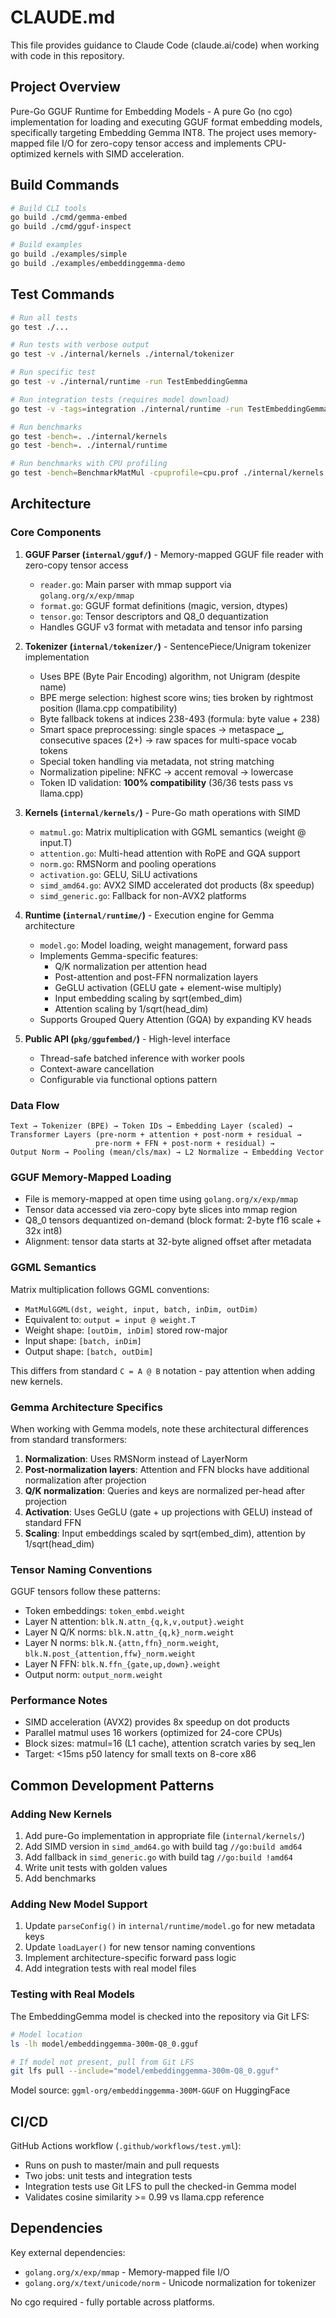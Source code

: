 # CLAUDE.md

This file provides guidance to Claude Code (claude.ai/code) when working with code in this repository.

## Project Overview

Pure-Go GGUF Runtime for Embedding Models - A pure Go (no cgo) implementation for loading and executing GGUF format embedding models, specifically targeting Embedding Gemma INT8. The project uses memory-mapped file I/O for zero-copy tensor access and implements CPU-optimized kernels with SIMD acceleration.

## Build Commands

```bash
# Build CLI tools
go build ./cmd/gemma-embed
go build ./cmd/gguf-inspect

# Build examples
go build ./examples/simple
go build ./examples/embeddinggemma-demo
```

## Test Commands

```bash
# Run all tests
go test ./...

# Run tests with verbose output
go test -v ./internal/kernels ./internal/tokenizer

# Run specific test
go test -v ./internal/runtime -run TestEmbeddingGemma

# Run integration tests (requires model download)
go test -v -tags=integration ./internal/runtime -run TestEmbeddingGemmaVsLlamaCpp

# Run benchmarks
go test -bench=. ./internal/kernels
go test -bench=. ./internal/runtime

# Run benchmarks with CPU profiling
go test -bench=BenchmarkMatMul -cpuprofile=cpu.prof ./internal/kernels
```

## Architecture

### Core Components

1. **GGUF Parser (`internal/gguf/`)** - Memory-mapped GGUF file reader with zero-copy tensor access
   - `reader.go`: Main parser with mmap support via `golang.org/x/exp/mmap`
   - `format.go`: GGUF format definitions (magic, version, dtypes)
   - `tensor.go`: Tensor descriptors and Q8_0 dequantization
   - Handles GGUF v3 format with metadata and tensor info parsing

2. **Tokenizer (`internal/tokenizer/`)** - SentencePiece/Unigram tokenizer implementation
   - Uses BPE (Byte Pair Encoding) algorithm, not Unigram (despite name)
   - BPE merge selection: highest score wins; ties broken by rightmost position (llama.cpp compatibility)
   - Byte fallback tokens at indices 238-493 (formula: byte value + 238)
   - Smart space preprocessing: single spaces → metaspace `▁`, consecutive spaces (2+) → raw spaces for multi-space vocab tokens
   - Special token handling via metadata, not string matching
   - Normalization pipeline: NFKC → accent removal → lowercase
   - Token ID validation: **100% compatibility** (36/36 tests pass vs llama.cpp)

3. **Kernels (`internal/kernels/`)** - Pure-Go math operations with SIMD
   - `matmul.go`: Matrix multiplication with GGML semantics (weight @ input.T)
   - `attention.go`: Multi-head attention with RoPE and GQA support
   - `norm.go`: RMSNorm and pooling operations
   - `activation.go`: GELU, SiLU activations
   - `simd_amd64.go`: AVX2 SIMD accelerated dot products (8x speedup)
   - `simd_generic.go`: Fallback for non-AVX2 platforms

4. **Runtime (`internal/runtime/`)** - Execution engine for Gemma architecture
   - `model.go`: Model loading, weight management, forward pass
   - Implements Gemma-specific features:
     - Q/K normalization per attention head
     - Post-attention and post-FFN normalization layers
     - GeGLU activation (GELU gate + element-wise multiply)
     - Input embedding scaling by sqrt(embed_dim)
     - Attention scaling by 1/sqrt(head_dim)
   - Supports Grouped Query Attention (GQA) by expanding KV heads

5. **Public API (`pkg/ggufembed/`)** - High-level interface
   - Thread-safe batched inference with worker pools
   - Context-aware cancellation
   - Configurable via functional options pattern

### Data Flow

```
Text → Tokenizer (BPE) → Token IDs → Embedding Layer (scaled) →
Transformer Layers (pre-norm + attention + post-norm + residual →
                   pre-norm + FFN + post-norm + residual) →
Output Norm → Pooling (mean/cls/max) → L2 Normalize → Embedding Vector
```

### GGUF Memory-Mapped Loading

- File is memory-mapped at open time using `golang.org/x/exp/mmap`
- Tensor data accessed via zero-copy byte slices into mmap region
- Q8_0 tensors dequantized on-demand (block format: 2-byte f16 scale + 32x int8)
- Alignment: tensor data starts at 32-byte aligned offset after metadata

### GGML Semantics

Matrix multiplication follows GGML conventions:
- `MatMulGGML(dst, weight, input, batch, inDim, outDim)`
- Equivalent to: `output = input @ weight.T`
- Weight shape: `[outDim, inDim]` stored row-major
- Input shape: `[batch, inDim]`
- Output shape: `[batch, outDim]`

This differs from standard `C = A @ B` notation - pay attention when adding new kernels.

### Gemma Architecture Specifics

When working with Gemma models, note these architectural differences from standard transformers:

1. **Normalization**: Uses RMSNorm instead of LayerNorm
2. **Post-normalization layers**: Attention and FFN blocks have additional normalization after projection
3. **Q/K normalization**: Queries and keys are normalized per-head after projection
4. **Activation**: Uses GeGLU (gate + up projections with GELU) instead of standard FFN
5. **Scaling**: Input embeddings scaled by sqrt(embed_dim), attention by 1/sqrt(head_dim)

### Tensor Naming Conventions

GGUF tensors follow these patterns:
- Token embeddings: `token_embd.weight`
- Layer N attention: `blk.N.attn_{q,k,v,output}.weight`
- Layer N Q/K norms: `blk.N.attn_{q,k}_norm.weight`
- Layer N norms: `blk.N.{attn,ffn}_norm.weight`, `blk.N.post_{attention,ffw}_norm.weight`
- Layer N FFN: `blk.N.ffn_{gate,up,down}.weight`
- Output norm: `output_norm.weight`

### Performance Notes

- SIMD acceleration (AVX2) provides 8x speedup on dot products
- Parallel matmul uses 16 workers (optimized for 24-core CPUs)
- Block sizes: matmul=16 (L1 cache), attention scratch varies by seq_len
- Target: <15ms p50 latency for small texts on 8-core x86

## Common Development Patterns

### Adding New Kernels

1. Add pure-Go implementation in appropriate file (`internal/kernels/`)
2. Add SIMD version in `simd_amd64.go` with build tag `//go:build amd64`
3. Add fallback in `simd_generic.go` with build tag `//go:build !amd64`
4. Write unit tests with golden values
5. Add benchmarks

### Adding New Model Support

1. Update `parseConfig()` in `internal/runtime/model.go` for new metadata keys
2. Update `loadLayer()` for new tensor naming conventions
3. Implement architecture-specific forward pass logic
4. Add integration tests with real model files

### Testing with Real Models

The EmbeddingGemma model is checked into the repository via Git LFS:
```bash
# Model location
ls -lh model/embeddinggemma-300m-Q8_0.gguf

# If model not present, pull from Git LFS
git lfs pull --include="model/embeddinggemma-300m-Q8_0.gguf"
```

Model source: `ggml-org/embeddinggemma-300M-GGUF` on HuggingFace

## CI/CD

GitHub Actions workflow (`.github/workflows/test.yml`):
- Runs on push to master/main and pull requests
- Two jobs: unit tests and integration tests
- Integration tests use Git LFS to pull the checked-in Gemma model
- Validates cosine similarity >= 0.99 vs llama.cpp reference

## Dependencies

Key external dependencies:
- `golang.org/x/exp/mmap` - Memory-mapped file I/O
- `golang.org/x/text/unicode/norm` - Unicode normalization for tokenizer

No cgo required - fully portable across platforms.
